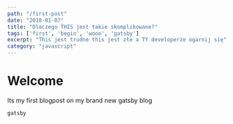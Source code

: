 ```yaml
---
path: "/first-post"
date: "2018-01-07"
title: "Dlaczego THIS jest takie skomplikowane?"
tags: ['first', 'begin', 'wooo', 'gatsby']
excerpt: "This jest trudne this jest złe a TY developerze ogarnij się"
category: "javascript"
---
```


# Welcome

Its my first blogpost on my brand new gatsby blog

```
gatsby
```
